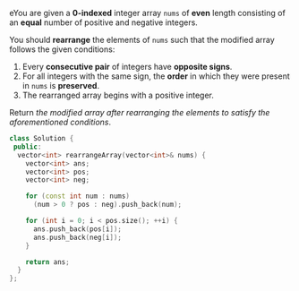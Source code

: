 eYou are given a **0-indexed** integer array `nums` of **even** length consisting of an **equal** number of positive and negative integers.

You should **rearrange** the elements of `nums` such that the modified array follows the given conditions:

1. Every **consecutive pair** of integers have **opposite signs**.
2. For all integers with the same sign, the **order** in which they were present in `nums` is **preserved**.
3. The rearranged array begins with a positive integer.

Return _the modified array after rearranging the elements to satisfy the aforementioned conditions_.

```cpp
class Solution {
 public:
  vector<int> rearrangeArray(vector<int>& nums) {
    vector<int> ans;
    vector<int> pos;
    vector<int> neg;

    for (const int num : nums)
      (num > 0 ? pos : neg).push_back(num);

    for (int i = 0; i < pos.size(); ++i) {
      ans.push_back(pos[i]);
      ans.push_back(neg[i]);
    }

    return ans;
  }
};
```
